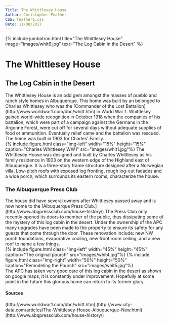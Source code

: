 ```yaml
---
Title: The Whittlesey House
Author: Christopher Feather
CSS: feather1.css
Date: 11/08/2017
---
```

{% include jumbotron.html title="The Whittlesey House" image="images/whit6.jpg" text="The Log Cabin in the Desert" %}
<H1> The Whittlesey House </H1>
<H2> The Log Cabin in the Desert </H2>
The Whittlesey House is an odd gem amongst the masses of pueblo and ranch style homes in Albuquerque. This home was built by an belonged to Charles Whittlesey who was the [Commander of the Lost Battalion](http://www.worldwar1.com/dbc/whitt.htm) in World War 1. Whittlesey gained world-wide recognition in October 1918 when the companies of his battalion, which were part of a campaign against the Germans in the Argonne Forest, were cut off for several days without adequate supplies of food or ammunition. Eventually relief came and the battalion was rescued. 
<div> The home was built in 1903 for Charles' Family. </div>
{% include figure.html
  class="img-left"
  width="15%"
  height="15%"
  caption="Charles Whittlesey WW1"
  src="images/whit1.jpg"%}
The Whittlesey House was designed and built by Charles Whittlesey as his family residence in 1903 on the western edge of the Highland east of Albuquerque. It is a three-story frame structure designed after a Norwegian villa. Low-pitch roofs with exposed log fronting, rough log-cut facades and a wide porch, which surrounds its eastern rooms, characterize the house.
<H3> The Albuquerque Press Club </H3>
The house did have several owners after Whittlesey passed away and is now home to the [Albuquerque Press Club.](http://www.abqpressclub.com/house-history/) The Press Club only recently opened its doors to member of the public, thus dissipating some of the mystery of this log cabin in the desert. Under the ownership of the APC many upgrades have been made to the property to ensure its safety for any guests that come through the door. These renovation include: new NW porch foundations, evaporative cooling, new front room ceiling, and a new roof to name a few things.
<div>
{% include figure.html
  class="img-left"
  width="45%"
  height="45%"
  caption="The original pourch"
  src="images/whit4.jpg"%}
 {% include figure.html
  class="img-right"
  width="50%"
  height="50%"
  caption="Remodeling the Pourch"
  src="images/whit5.jpg"%}
  </div>
The APC has taken very good care of this log cabin in the desert as shown on google maps, it is constantly under improvement.
Hopefully at some point in the future this glorious home can return to its former glory.
<h4> Sources </h4>
(http://www.worldwar1.com/dbc/whitt.htm)
(http://www.city-data.com/articles/The-Whittlesey-House-Albuquerque-New.html)
(http://www.abqpressclub.com/house-history/)


